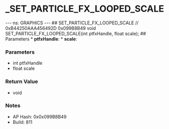 # _SET_PARTICLE_FX_LOOPED_SCALE

--- ns: GRAPHICS --- ## SET_PARTICLE_FX_LOOPED_SCALE  // 0xB44250AAA456492D 0x099B8B49 void SET_PARTICLE_FX_LOOPED_SCALE(int ptfxHandle, float scale);   ## Parameters * **ptfxHandle**: * **scale**:

### Parameters
* int ptfxHandle
* float scale

### Return Value
* void

### Notes
* AP Hash: 0x0x099B8B49
* Build: 811

